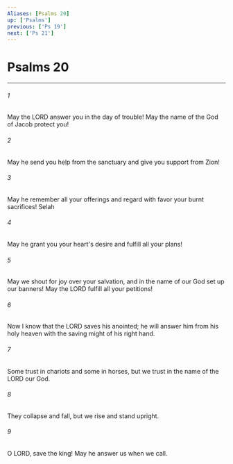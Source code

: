 ```yaml
---
Aliases: [Psalms 20]
up: ['Psalms']
previous: ['Ps 19']
next: ['Ps 21']
---
```

# Psalms 20
***



###### 1 
May the LORD answer you in the day of trouble! May the name of the God of Jacob protect you! 

###### 2 
May he send you help from the sanctuary and give you support from Zion! 

###### 3 
May he remember all your offerings and regard with favor your burnt sacrifices! Selah 

###### 4 
May he grant you your heart's desire and fulfill all your plans! 

###### 5 
May we shout for joy over your salvation, and in the name of our God set up our banners! May the LORD fulfill all your petitions! 

###### 6 
Now I know that the LORD saves his anointed; he will answer him from his holy heaven with the saving might of his right hand. 

###### 7 
Some trust in chariots and some in horses, but we trust in the name of the LORD our God. 

###### 8 
They collapse and fall, but we rise and stand upright. 

###### 9 
O LORD, save the king! May he answer us when we call.
